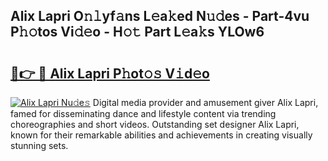 ## Alix Lapri O𝚗𝚕yf𝚊ns L𝚎a𝚔ed N𝚞𝚍es - Part-4vu P𝚑𝚘tos Vi𝚍𝚎o - H𝚘𝚝 Part L𝚎a𝚔s YLOw6

# <h2><a href="http://kf8cupi.oniu.top/?m=Alix+Lapri">🔗👉 🔴 Alix Lapri P𝚑ot𝚘𝚜 V𝚒d𝚎o</a></h2>

[![Alix Lapri Nu𝚍e𝚜](https://i.imgur.com/0qMVB7G.gif)](http://kf8cupi.oniu.top/?m=Alix+Lapri)
Digital media provider and amusement giver Alix Lapri, famed for disseminating dance and lifestyle content via trending choreographies and short videos. Outstanding set designer Alix Lapri, known for their remarkable abilities and achievements in creating visually stunning sets.  
